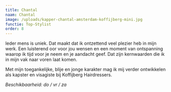 ```yaml
---
title: Chantal
naam: Chantal
image: /uploads/kapper-chantal-amsterdam-koffijberg-mini.jpg
functie: Top-Stylist
order: 8
---
```



Ieder mens is uniek. Dat maakt dat ik ontzettend veel plezier heb in mijn werk. Een luisterend oor voor jou wensen en een moment van ontspanning waarop ik tijd voor je neem en je aandacht geef. Dat zijn kernwaarden die ik in mijn vak naar voren laat komen.

Met mijn toegankelijke, blije en jonge karakter mag ik mij verder ontwikkelen als kapster en visagiste bij Koffijberg Hairdressers.

*Beschikbaarheid: do / vr / za*